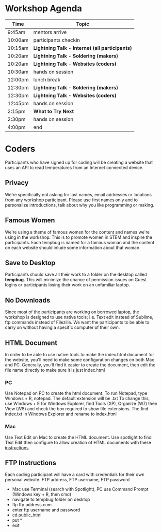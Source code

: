# Workshop Agenda
| Time | Topic |
| ---- | ----- |
| 9:45am | mentors arrive |
| 10:00am | participants checkin |
| 10:15am | **Lightning Talk - Internet (all participants)** |
| 10:20am | **Lightning Talk - Soldering (makers)** |
| 10:20am | **Lightning Talk - Websites (coders)** |
| 10:30am | hands on session |
| 12:00pm | lunch break |
| 12:30pm | **Lightning Talk - Soldering (makers)** |
| 12:30pm | **Lightning Talk - Websites (coders)** |
| 12:45pm | hands on session |
| 2:15pm | **What to Try Next** |
| 2:30pm | hands on session |
| 4:00pm | end |

# Coders
Participants who have signed up for coding will be creating a website that uses an API to read temperatures from an Internet connected device.  

## Privacy
We're specifically not asking for last names, email addresses or locations from any workshop participant.  Please use first names only and to personalize introductions, talk about why you like programming or making.

## Famous Women
We're using a theme of famous women for the content and names we're using in the workshop.  This is to promote women in STEM and inspire the participants.  Each tempbug is named for a famous woman and the content on each website should inlude some information about that woman.

## Save to Desktop
Participants should save all their work to a folder on the desktop called **tempbug**.  This will minimize the chance of permission issues on Guest logins or participants losing their work on an unfamiliar laptop.

## No Downloads
Since most of the participants are working on borrowed laptop, the workshop is designed to use native tools; i.e. Text edit instead of Sublime, ftp commands instead of Filezilla.  We want the participants to be able to carry on without having a specific computer of their own.  

## HTML Document
In order to be able to use native tools to make the index.html document for the website, you'll need to make some configuration changes on both Mac and PC.   Generally,  you'll find it easier to create the document, then edit the file name directly to make sure it is just index.html

### PC
Use Notepad on PC to create the html document.  To run Notepad, type Windows + R, notepad. The default extension will be .txt   To change this, use Windows + E for Windows Explorer, find Tools (XP), Organize (W7) then View (W8) and check the box required to show file extensions.  The find index.txt in Windows Explorer and rename to index.html

### Mac
Use Text Edit on Mac to create the HTML document.  Use spotlight to find Text Edit then configure to allow creation of HTML documents with these [instructions](http://support.apple.com/kb/TA20406)

## FTP Instructions
Each coding participant will have a card with credentials for their own personal website.  FTP address, FTP username, FTP password
- Mac use Terminal (search with Spotlight), PC use Command Prompt (Windows key + R, then cmd)
- navigate to tempbug folder on desktop
- ftp ftp.address.com
- enter ftp username and password
- cd public_html
- put *
- exit


